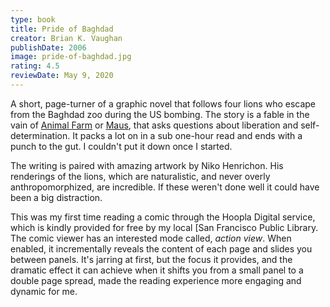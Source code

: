 ```yaml
---
type: book
title: Pride of Baghdad
creator: Brian K. Vaughan
publishDate: 2006
image: pride-of-baghdad.jpg
rating: 4.5
reviewDate: May 9, 2020
---
```


A short, page-turner of a graphic novel that follows four lions who escape from the Baghdad zoo during the US bombing. The story is a fable in the vain of [Animal Farm](https://www.goodreads.com/book/show/7613.Animal_Farm?from_search=true&from_srp=true&qid=8NojKB1OYo&rank=1) or [Maus](https://www.goodreads.com/book/show/15195.The_Complete_Maus), that asks questions about liberation and self-determination. It packs a lot on in a sub one-hour read and ends with a punch to the gut. I couldn't put it down once I started.

The writing is paired with amazing artwork by Niko Henrichon. His renderings of the lions, which are naturalistic, and never overly anthropomorphized, are incredible. If these weren't done well it could have been a big distraction.

This was my first time reading a comic through the Hoopla Digital service, which is kindly provided for free by my local [San Francisco Public Library. The comic viewer has an interested mode called, _action view_. When enabled, it incrementally reveals the content of each page and slides you between panels. It's jarring at first, but the focus it provides, and the dramatic effect it can achieve when it shifts you from a small panel to a double page spread, made the reading experience more engaging and dynamic for me.
